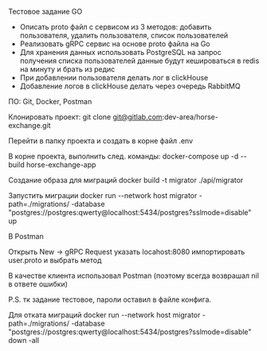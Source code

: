 Тестовое задание GO

- Описать proto файл с сервисом из 3 методов: добавить пользователя, удалить пользователя, список пользователей
- Реализовать gRPC сервис на основе proto файла на Go
- Для хранения данных использовать PostgreSQL на запрос получения списка пользователей данные будут кешироваться в redis на минуту и брать из редис
- При добавлении пользователя делать лог в clickHouse
- Добавление логов в clickHouse делать через очередь RabbitMQ

ПО: Git, Docker, Postman

Клонировать проект:
git clone git@gitlab.com:dev-area/horse-exchange.git

Перейти в папку проекта и cоздать в корне файл .env

В корне проекта, выполнить след. команды:
docker-compose up -d --build horse-exchange-app

Создание образа для миграций
docker build -t migrator ./api/migrator

Запустить миграции
docker run --network host migrator -path=./migrations/ -database "postgres://postgres:qwerty@localhost:5434/postgres?sslmode=disable" up

В Postman

Открыть New -> gRPC Request указать locahost:8080 импортировать user.proto и выбрать метод

В качестве клиента использовал Postman (поэтому всегда возврашал nil в ответе ошибки)

P.S. тк задание тестовое, пароли оставил в файле конфига.

Для отката миграций
docker run --network host migrator -path=./migrations/ -database "postgres://postgres:qwerty@localhost:5434/postgres?sslmode=disable" down -all